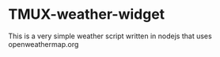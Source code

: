 # TMUX-weather-widget
This is a very simple weather script written in nodejs that uses openweathermap.org
